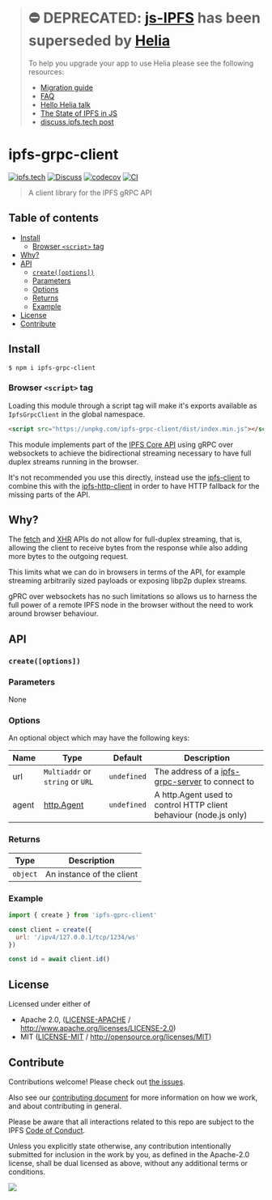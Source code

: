 > # ⛔️ DEPRECATED: [js-IPFS](https://github.com/ipfs/js-ipfs) has been superseded by [Helia](https://github.com/ipfs/helia) <!-- omit in toc -->
>
> To help you upgrade your app to use Helia please see the following resources:
>
>  - [Migration guide](https://github.com/ipfs/helia/wiki/%F0%9F%9A%9B-Migrating-from-js-IPFS)
>  - [FAQ](https://github.com/ipfs/helia/wiki/%E2%9D%93-FAQ)
>  - [Hello Helia talk](https://www.youtube.com/watch?v=T_FlhkLSgH8)
>  - [The State of IPFS in JS](https://blog.ipfs.tech/state-of-ipfs-in-js/)
>  - [discuss.ipfs.tech post](..)

# ipfs-grpc-client <!-- omit in toc -->

[![ipfs.tech](https://img.shields.io/badge/project-IPFS-blue.svg?style=flat-square)](https://ipfs.tech)
[![Discuss](https://img.shields.io/discourse/https/discuss.ipfs.tech/posts.svg?style=flat-square)](https://discuss.ipfs.tech)
[![codecov](https://img.shields.io/codecov/c/github/ipfs/js-ipfs.svg?style=flat-square)](https://codecov.io/gh/ipfs/js-ipfs)
[![CI](https://img.shields.io/github/actions/workflow/status/ipfs/js-ipfs/test.yml?branch=master\&style=flat-square)](https://github.com/ipfs/js-ipfs/actions/workflows/test.yml?query=branch%3Amaster)

> A client library for the IPFS gRPC API

## Table of contents <!-- omit in toc -->

- [Install](#install)
  - [Browser `<script>` tag](#browser-script-tag)
- [Why?](#why)
- [API](#api)
  - [`create([options])`](#createoptions)
  - [Parameters](#parameters)
  - [Options](#options)
  - [Returns](#returns)
  - [Example](#example)
- [License](#license)
- [Contribute](#contribute)

## Install

```console
$ npm i ipfs-grpc-client
```

### Browser `<script>` tag

Loading this module through a script tag will make it's exports available as `IpfsGrpcClient` in the global namespace.

```html
<script src="https://unpkg.com/ipfs-grpc-client/dist/index.min.js"></script>
```

This module implements part of the [IPFS Core API](https://github.com/ipfs/js-ipfs/tree/master/docs/core-api) using      gRPC over websockets to achieve the bidirectional streaming necessary to have full duplex streams running in the browser.

It's not recommended you use this directly, instead use the [ipfs-client](https://www.npmjs.com/package/ipfs-client) to combine this with the [ipfs-http-client](https://www.npmjs.com/package/ipfs-http-client) in order to have HTTP fallback for the missing parts of the API.

## Why?

The [fetch](https://developer.mozilla.org/en-US/docs/Web/API/Fetch_API) and [XHR](https://developer.mozilla.org/en-US/docs/Web/API/XMLHttpRequest) APIs do not allow for full-duplex streaming, that is, allowing the client to receive bytes from the response while also adding more bytes to the outgoing request.

This limits what we can do in browsers in terms of the API, for example streaming arbitrarily sized payloads or exposing libp2p duplex streams.

gPRC over websockets has no such limitations so allows us to harness the full power of a remote IPFS node in the browser without the need to work around browser behaviour.

## API

### `create([options])`

### Parameters

None

### Options

An optional object which may have the following keys:

| Name  | Type                                                                 | Default     | Description                                                       |
| ----- | -------------------------------------------------------------------- | ----------- | ----------------------------------------------------------------- |
| url   | `Multiaddr` or `string` or `URL`                                     | `undefined` | The address of a [ipfs-grpc-server][] to connect to               |
| agent | [http.Agent](https://nodejs.org/api/http.html#http_class_http_agent) | `undefined` | A http.Agent used to control HTTP client behaviour (node.js only) |

### Returns

| Type     | Description               |
| -------- | ------------------------- |
| `object` | An instance of the client |

### Example

```js
import { create } from 'ipfs-gprc-client'

const client = create({
  url: '/ipv4/127.0.0.1/tcp/1234/ws'
})

const id = await client.id()
```

## License

Licensed under either of

- Apache 2.0, ([LICENSE-APACHE](LICENSE-APACHE) / <http://www.apache.org/licenses/LICENSE-2.0>)
- MIT ([LICENSE-MIT](LICENSE-MIT) / <http://opensource.org/licenses/MIT>)

## Contribute

Contributions welcome! Please check out [the issues](https://github.com/ipfs/js-ipfs/issues).

Also see our [contributing document](https://github.com/ipfs/community/blob/master/CONTRIBUTING_JS.md) for more information on how we work, and about contributing in general.

Please be aware that all interactions related to this repo are subject to the IPFS [Code of Conduct](https://github.com/ipfs/community/blob/master/code-of-conduct.md).

Unless you explicitly state otherwise, any contribution intentionally submitted for inclusion in the work by you, as defined in the Apache-2.0 license, shall be dual licensed as above, without any additional terms or conditions.

[![](https://cdn.rawgit.com/jbenet/contribute-ipfs-gif/master/img/contribute.gif)](https://github.com/ipfs/community/blob/master/CONTRIBUTING.md)

[ipfs-grpc-server]: https://www.npmjs.com/package/ipfs-grpc-server

